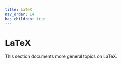 ```yaml
---
title: LaTeX
nav_order: 14
has_children: true
---
```


# LaTeX

This section documents more general topics on LaTeX.

